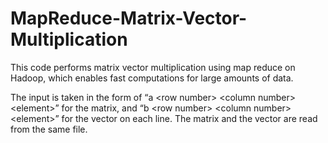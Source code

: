 # MapReduce-Matrix-Vector-Multiplication
This code performs matrix vector multiplication using map reduce on Hadoop, which enables fast computations for large amounts of data.

The input is taken in the form of “a \<row number> \<column number> \<element>” for the matrix, and “b \<row number> \<column number> \<element>” for the vector on each line.
The matrix and the vector are read from the same file.
